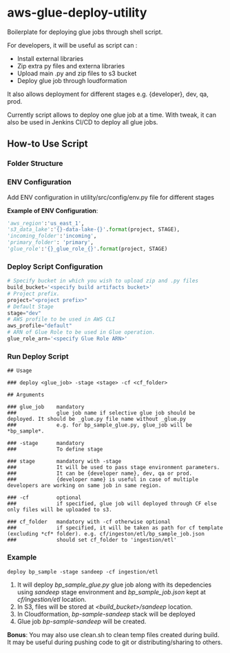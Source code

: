 # aws-glue-deploy-utility
Boilerplate for deploying glue jobs through shell script. 

For developers, it will be useful as script can :
* Install external libraries
* Zip extra py files and externa libraries
* Upload main .py and zip files to s3 bucket
* Deploy glue job through loudformation

It also allows deployment for different stages e.g. {developer}, dev, qa, prod.

Currently script allows to deploy one glue job at a time. With tweak, it can also be used in Jenkins CI/CD to deploy all glue jobs.

## How-to Use Script

### Folder Structure 


### ENV Configuration
Add ENV configuration in utility/src/config/env.py file for different stages

**Example of ENV Configuration**:

```python
'aws_region':'us_east_1',
's3_data_lake':'{}-data-lake-{}'.format(project, STAGE),
'incoming_folder':'incoming',
'primary_folder': 'primary',
'glue_role':'{}_glue_role_{}'.format(project, STAGE)
```

### Deploy Script Configuration

```python
# Specify bucket in which you wish to upload zip and .py files
build_bucket='<specify build artifacts bucket>'
# Project prefix. 
project="<project prefix>"
# Default Stage
stage="dev"
# AWS profile to be used in AWS CLI
aws_profile="default"
# ARN of Glue Role to be used in Glue operation.
glue_role_arn='<specify Glue Role ARN>'
```

### Run Deploy Script

```shell
## Usage

### deploy <glue_job> -stage <stage> -cf <cf_folder>

## Arguments

### glue_job    mandatory
###             glue job name if selective glue job should be deployed. It should be _glue.py file name without _glue.py 
###             e.g. for bp_sample_glue.py, glue_job will be *bp_sample*.

### -stage      mandatory
###             To define stage

### stage       mandatory with -stage
###             It will be used to pass stage environment parameters.
###             It can be {developer name}, dev, qa or prod.
###             {developer name} is useful in case of multiple developers are working on same job in same region.

### -cf         optional
###             if specified, glue job will deployed through CF else only files will be uploaded to s3.

### cf_folder   mandatory with -cf otherwise optional
###             if specified, it will be taken as path for cf template (excluding *cf* folder). e.g. cf/ingeston/etl/bp_sample_job.json
###             should set cf_folder to 'ingestion/etl'
```

### Example

```shell
deploy bp_sample -stage sandeep -cf ingestion/etl
```

1. It will deploy *bp_sample_glue.py* glue job along with its depedencies using *sandeep* stage environment and *bp_sample_job.json* kept at *cf/ingestion/etl* location. 
2. In S3, files will be stored at *<build_bucket>/sandeep* location.
3. In Cloudformation, *bp-sample-sandeep* stack will be deployed
4. Glue job *bp-sample-sandeep* will be created.

**Bonus**: You may also use clean.sh to clean temp files created during build. It may be useful during pushing code to git or distributing/sharing to others.

